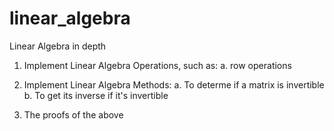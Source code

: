 # linear_algebra
Linear Algebra in depth

1. Implement Linear Algebra Operations, such as:
	a. row operations

2. Implement Linear Algebra Methods:
	a. To determe if a matrix is invertible
	b. To get its inverse if it's invertible

3. The proofs of the above 
